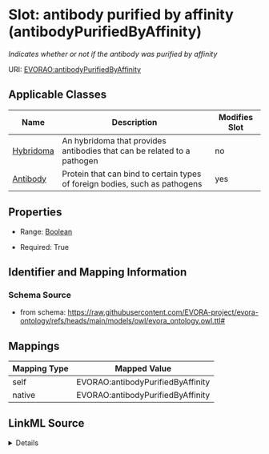 

# Slot: antibody purified by affinity (antibodyPurifiedByAffinity)


_Indicates whether or not if the antibody was purified by affinity_





URI: [EVORAO:antibodyPurifiedByAffinity](https://raw.githubusercontent.com/EVORA-project/evora-ontology/refs/heads/main/models/owl/evora_ontology.owl.ttl#antibodyPurifiedByAffinity)



<!-- no inheritance hierarchy -->





## Applicable Classes

| Name | Description | Modifies Slot |
| --- | --- | --- |
| [Hybridoma](Hybridoma.md) | An hybridoma that provides antibodies that can be related to a pathogen |  no  |
| [Antibody](Antibody.md) | Protein that can bind to certain types of foreign bodies, such as pathogens |  yes  |







## Properties

* Range: [Boolean](Boolean.md)

* Required: True





## Identifier and Mapping Information







### Schema Source


* from schema: https://raw.githubusercontent.com/EVORA-project/evora-ontology/refs/heads/main/models/owl/evora_ontology.owl.ttl#




## Mappings

| Mapping Type | Mapped Value |
| ---  | ---  |
| self | EVORAO:antibodyPurifiedByAffinity |
| native | EVORAO:antibodyPurifiedByAffinity |




## LinkML Source

<details>
```yaml
name: antibodyPurifiedByAffinity
description: Indicates whether or not if the antibody was purified by affinity
title: antibody purified by affinity
from_schema: https://raw.githubusercontent.com/EVORA-project/evora-ontology/refs/heads/main/models/owl/evora_ontology.owl.ttl#
rank: 1000
alias: antibodyPurifiedByAffinity
domain_of:
- Antibody
range: boolean
required: true
multivalued: false

```
</details>